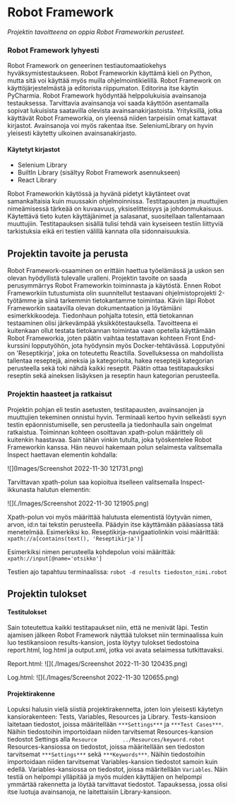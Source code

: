 # Robot Framework
*Projektin tavoitteena on oppia Robot Frameworkin perusteet.*
### Robot Framework lyhyesti
Robot Framework on geneerinen testiautomaatiokehys hyväksymistestaukseen. Robot Frameworkin käyttämä kieli on Python,
mutta sitä voi käyttää myös muilla ohjelmointikielillä. Robot Framework on käyttöjärjestelmästä ja editorista 
riippumaton. Editorina itse käytin PyCharmia. Robot Framework hyödyntää helppolukuisia avainsanoja testauksessa. 
Tarvittavia avainsanoja voi saada käyttöön asentamalla sopivat lukuisista saatavilla olevista avainsanakirjastoista. 
Yrityksillä, jotka käyttävät Robot Frameworkia, on yleensä niiden tarpeisiin omat kattavat kirjastot. Avainsanoja voi 
myös rakentaa itse. SeleniumLibrary on hyvin yleisesti käytetty ulkoinen avainsanakirjasto.

#### Käytetyt kirjastot
* Selenium Library
* BuiltIn Library (sisältyy Robot Framework asennukseen)
* React Library

Robot Frameworkin käytössä ja hyvänä pidetyt käytänteet ovat samankaltaisia kuin muussakin ohjelmoinnissa. Testitapausten 
ja muuttujien nimeämisessä tärkeää on kuvaavuus, yksiselitteisyys ja johdonmukaisuus. Käytettävä tieto kuten käyttäjänimet 
ja salasanat, suositellaan tallentamaan muuttujiin. Testitapauksen sisällä tulisi tehdä vain kyseiseen testiin liittyviä 
tarkistuksia eikä eri testien välillä kannata olla sidonnaisuuksia.

## Projektin tavoite ja perusta
Robot Framework-osaaminen on erittäin haettua työelämässä ja uskon sen olevan hyödyllistä tulevalle uralleni. Projektin 
tavoite on saada perusymmärrys Robot Frameworkin toiminnasta ja käytöstä. Ennen Robot Frameworkiin tutustumista olin 
suunnitellut testaavani ohjelmistoprojekti 2-työtämme ja siinä tarkemmin tietokantamme toimintaa. Kävin läpi Robot 
Frameworkin saatavilla olevan dokumentaation ja löytämiäni esimerkkikoodeja. Tiedonhaun pohjalta totesin, että tietokannan 
testaaminen olisi järkevämpää yksikkötestauksella. Tavoitteena ei kuitenkaan ollut testata tietokannan toimintaa vaan 
opetella käyttämään Robot Frameworkia, joten päätin vaihtaa testattavan kohteen Front End-kurssini lopputyöhön, jota 
hyödynsin myös Docker-tehtävässä. Lopputyöni on 'Reseptikirja', joka on toteutettu Reactilla. Sovelluksessa on mahdollista 
tallentaa reseptejä, aineksia ja kategorioita, hakea reseptejä kategorian perusteella sekä toki nähdä kaikki reseptit. 
Päätin ottaa testitapauksiksi reseptin sekä aineksen lisäyksen ja reseptin haun kategorian perusteella.

### Projektin haasteet ja ratkaisut
Projektin pohjan eli testin asetusten, testitapausten, avainsanojen ja muuttujien tekeminen onnistui hyvin. Terminaali
kertoo hyvin selkeästi syyn testin epäonnistumiselle, sen perusteella ja tiedonhaulla sain ongelmat ratkaistua.
Toiminnan kohteen osoittavan xpath-polun määrittely oli kuitenkin haastavaa. Sain tähän vinkin tutulta, joka työskentelee
Robot Frameworkin kanssa. Hän neuvoi hakemaan polun selaimesta valitsemalla Inspect haettavan elementin kohdalla:

![](Images/Screenshot 2022-11-30 121731.png)

Tarvittavan xpath-polun saa kopioitua itselleen valitsemalla Inspect-ikkunasta halutun elementin:

![](./Images/Screenshot 2022-11-30 121905.png)

Xpath-polun voi myös määrittää halutusta elementistä löytyvän nimen, arvon, id:n tai tekstin perusteella. Päädyin itse
käyttämään pääasiassa tätä menetelmää. Esimerkiksi ko. Reseptikirja-navigaatiolinkin voisi määrittää:
```xpath://a[contains(text(), 'Reseptikirja')]```

Esimerkiksi nimen perusteella kohdepolun voisi määrittää: ```xpath://input[@name='otsikko']```

Testien ajo tapahtuu terminaalissa: ```robot -d results tiedoston_nimi.robot```

## Projektin tulokset
#### Testitulokset

Sain toteutettua kaikki testitapaukset niin, että ne menivät läpi. Testin ajamisen jälkeen Robot Framework näyttää 
tulokset niin terminaalissa kuin luo testikansioon results-kansion, josta löytyy tulokset tiedostoina report.html, 
log.html ja output.xml, jotka voi avata selaimessa tutkittavaksi.

Report.html:
![](./Images/Screenshot 2022-11-30 120435.png)

Log.html:
![](./Images/Screenshot 2022-11-30 120655.png)

#### Projektirakenne
Lopuksi halusin vielä siistiä projektirakennetta, joten loin yleisesti käytetyn kansiorakenteen: Tests, Variables, 
Resources ja Library. Tests-kansioon laitetaan tiedostot, joissa määritellään ```***Settings***``` ja ```***Test Cases***```.
Näihin tiedostoihin importoidaan niiden tarvitsemat Resources-kansion tiedostot Settings alla
```Resource        ../Resources/keyword.robot``` Resources-kansiossa on tiedostot, joissa määritellään sen tiedoston
tarvitsemat ```***Settings***``` sekä ```***Keywords***```. Näihin tiedostoihin importoidaan niiden tarvitsemat
Variables-kansion tiedostot samoin kuin edellä. Variables-kansiossa on tiedostot, joissa määritellään ```Variables```.
Näin testiä on helpompi ylläpitää ja myös muiden käyttäjien on helpompi ymmärtää rakennetta ja löytää tarvittavat tiedostot.
Tapauksessa, jossa olisi itse luotuja avainsanoja, ne laitettaisiin Library-kansioon.
